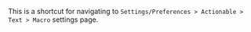 This is a shortcut for navigating to `Settings/Preferences > Actionable > Text > Macro` settings page.
